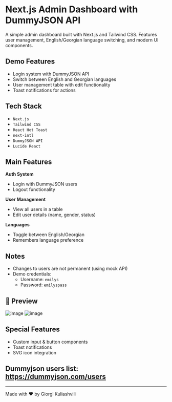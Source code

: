 # Next.js Admin Dashboard with DummyJSON API

A simple admin dashboard built with Next.js and Tailwind CSS. Features user management, English/Georgian language switching, and modern UI components.

##  Demo Features

* Login system with DummyJSON API
* Switch between English and Georgian languages 
* User management table with edit functionality
* Toast notifications for actions

##  Tech Stack

* `Next.js`
* `Tailwind CSS`
* `React Hot Toast`
* `next-intl`
* `DummyJSON API`
* `Lucide React`


##  Main Features

 **Auth System**
- Login with DummyJSON users
- Logout functionality

 **User Management**
- View all users in a table
- Edit user details (name, gender, status)

 **Languages**
- Toggle between English/Georgian
- Remembers language preference

##  Notes

- Changes to users are not permanent (using mock API)
- Demo credentials:
  * Username: `emilys`
  * Password: `emilyspass`

## 📸 Preview

![image](https://github.com/user-attachments/assets/bfc81927-8b24-4849-99ef-05455ec742b1)
![image](https://github.com/user-attachments/assets/f4ea48af-a34a-4f35-9416-85dbacf1f9be)



## Special Features

- Custom input & button components
- Toast notifications
- SVG icon integration


## Dummyjson users list: https://dummyjson.com/users

---
Made with ❤️ by Giorgi Kuliashvili

